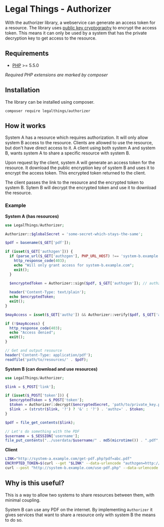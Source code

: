 Legal Things - Authorizer
==================

With the authorizer library, a webservice can generate an access token for a resource. The library uses [public key 
cryptography](https://en.wikipedia.org/wiki/Public-key_cryptography) to encrypt the access token. This means it can only be
used by a system that has the private decryption key to get access to the resource.

## Requirements

- [PHP](http://www.php.net) >= 5.5.0

_Required PHP extensions are marked by composer_

## Installation

The library can be installed using composer.

    composer require legalthings/authorizer

## How it works

System A has a resource which requires authorization. It will only allow system B access to the resource. Clients are 
allowed to use the resource, but don't have direct access to it. A client using both system A and system B, wants system A
to share a specific resource with system B.

Upon request by the client, system A will generate an access token for the resource. It download the public encryption key 
of system B and uses it to encrypt the access token. This encrypted token returned to the client.

The client passes the link to the resource and the encrypted token to system B. Sytem B will decrypt the encrypted token
and use it to download the resource.

### Example

**System A (has resources)**
```php
use LegalThings/Authorizer;

Authorizer::$globalSecret = 'some-secret-which-stays-the-same'; 

$pdf = basename($_GET['pdf']);

if (isset($_GET['authzgen'])) {
  if (parse_url($_GET['authzgen'], PHP_URL_HOST) !== 'system-b.example.com') {
    http_response_code(403);
    echo "Will only grant access for system-b.example.com";
    exit();
  }

  $encryptedToken = Authorizer::sign($pdf, $_GET['authzgen']); // authzgen is a string with the format: {{public_key_url}};{{time_from}};{{time_to}}
  
  header('Content-Type: text/plain');
  echo $encryptedToken;
  exit();
}

$mayAccess = isset($_GET['authz']) && Authorizer::verify($pdf, $_GET['authz']); // authz is the decrypted secret

if (!$mayAccess) {
  http_response_code(403);
  echo "Access denied";
  exit();
}

// Get and output resource
header('Content-Type: application/pdf');
readfile('path/to/resources/' . $pdf);
```

**System B (can download and use resources)**
```php
use LegalThings/Authorizer;

$link = $_POST['link'];

if (isset($_POST['token'])) {
  $encryptedToken = $_POST['token'];
  $token = Authorizer::decrypt($encryptedSecret, 'path/to/private_key.pem');
  $link .= (strstr($link, '?') ? '&' : '?') . 'authz=' . $token;
}

$pdf = file_get_contents($link);

// Let's do something with the PDF
$username = $_SESSION['username'];
file_put_contents("../userdata/$username/" . md5(microtime()) . ".pdf", $pdf);
```

**Client**
```sh
LINK="http://system-a.example.com/get-pdf.php?pdf=abc.pdf"
ENCRYPTED_TOKEN=$(curl --get "$LINK" --data-urlencode "authzgen=http://system-b.example.com/authorizer.pem")
curl --post "http://system-b.example.com/use-pdf.php" --data-urlencode "link=$LINK" --data-urlencode "authz=$ENCRYPTED_TOKEN"
```

## Why is this useful?

This is a way to allow two systems to share resources between them, with minimal coupling.

System B can use any PDF on the internet. By implementing `Authorizer` it gives services that want to share a resource only
with system B the means to do so.

